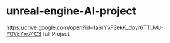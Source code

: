 # unreal-engine-AI-project
https://drive.google.com/open?id=1a6rYvFSekK_doyr6TTUvU-Y0VEYw74C3
full Project
